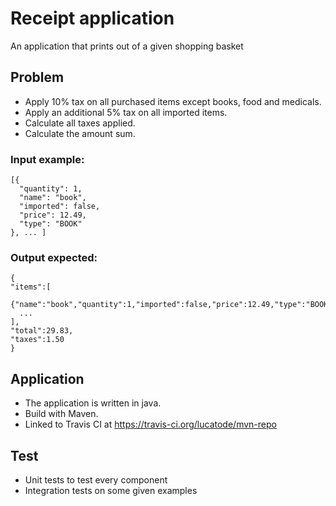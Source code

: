 # Receipt application
An application that prints out of a given shopping basket

## Problem
* Apply 10% tax on all purchased items except books, food and medicals.
* Apply an additional 5% tax on all imported items.
* Calculate all taxes applied.
* Calculate the amount sum.

### Input example:
```
[{
  "quantity": 1,
  "name": "book",
  "imported": false,
  "price": 12.49,
  "type": "BOOK"
}, ... ]
```


### Output expected:
```
{
"items":[
  {"name":"book","quantity":1,"imported":false,"price":12.49,"type":"BOOK"},
  ...
],
"total":29.83,
"taxes":1.50
}
```

## Application
* The application is written in java. 
* Build with Maven.
* Linked to Travis CI at https://travis-ci.org/lucatode/mvn-repo


## Test
* Unit tests to test every component
* Integration tests on some given examples









